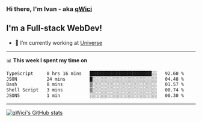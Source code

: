 ### Hi there, I'm Ivan - aka [qWici][website]

## I'm a Full-stack WebDev!
- 🔭 I’m currently working at [Universe][universe]

---

📊 **This week I spent my time on**
<!--START_SECTION:waka-->

```txt
TypeScript     8 hrs 16 mins   ███████████████████████░░   92.60 %
JSON           24 mins         █░░░░░░░░░░░░░░░░░░░░░░░░   04.48 %
Bash           8 mins          ▒░░░░░░░░░░░░░░░░░░░░░░░░   01.57 %
Shell Script   3 mins          ▒░░░░░░░░░░░░░░░░░░░░░░░░   00.74 %
JSON5          1 min           ░░░░░░░░░░░░░░░░░░░░░░░░░   00.30 %
```

<!--END_SECTION:waka-->

---

[![qWici's GitHub stats](https://github-readme-stats.vercel.app/api?username=qWici)](https://github.com/qWici/github-readme-stats)

[website]: https://devkucher.com
[twitter]: https://twitter.com/KucherDev
[linkedin]: https://www.linkedin.com/in/ivankucher
[universe]: https://universeapps.limited
